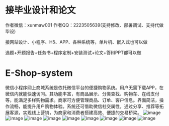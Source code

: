 # 接毕业设计和论文
作者微信：xunmaw001  作者QQ：2223505639(支持修改、部署调试、支持代做毕设)

接网站设计、小程序、H5、APP、各种系统等，单片机、嵌入式也可以做

选题+开题报告+任务书+程序定制+安装测试+论文+答辩PPT都可以做
# E-Shop-system
微信小程序网上商城系统是依托微信平台的便捷购物系统。用户无需下载APP，在微信内就能快速访问。其功能丰富，有商品展示、分类查找、购物车、在线支付等，能满足多样购物需求。商家可方便管理商品、订单、客户信息。界面简洁，操作流畅，能提升用户购物体验。系统还可借助微信社交属性，通过分享、推荐等拓展客源，实现线上营销，为商家和消费者搭建高效、便捷的交易桥梁。 
![image](https://github.com/user-attachments/assets/d2059f75-e75a-4c40-8b6f-70231d6a92a9)
![image](https://github.com/user-attachments/assets/efb74ff6-728b-4753-85ab-080e1ff2056d)
![image](https://github.com/user-attachments/assets/2c0a8069-df60-4bee-ad46-0cb9c424288a)
![image](https://github.com/user-attachments/assets/ed07b5b1-cdcd-4beb-a9a5-fef7c77603dd)
![image](https://github.com/user-attachments/assets/2eb269ff-b95b-42ec-9bcd-3a745c687a09)
![image](https://github.com/user-attachments/assets/6b41847c-8184-4b60-b204-19fb92668674)
![image](https://github.com/user-attachments/assets/8ebad3f0-52cb-42cd-b855-dfa0f6c2cf8b)
![image](https://github.com/user-attachments/assets/ad0e3e88-d29a-4ca4-9742-26c74e2cb7a0)
![image](https://github.com/user-attachments/assets/6aa7e32c-790e-423f-be0c-135534962f6e)
